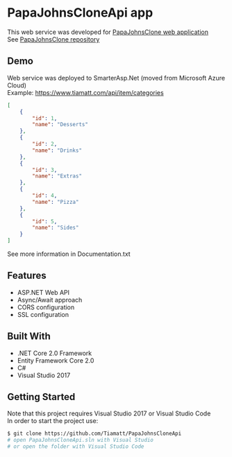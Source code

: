 # PapaJohnsCloneApi app
This web service was developed for [PapaJohnsClone web application](https://tiamatt.github.io/PapaJohnsClone) <br />
See [PapaJohnsClone repository](https://github.com/Tiamatt/PapaJohnsClone)

## Demo
Web service was deployed to SmarterAsp.Net (moved from Microsoft Azure Cloud) <br />
Example: 
https://www.tiamatt.com/api/item/categories
```json
[
    {
        "id": 1,
        "name": "Desserts"
    },
    {
        "id": 2,
        "name": "Drinks"
    },
    {
        "id": 3,
        "name": "Extras"
    },
    {
        "id": 4,
        "name": "Pizza"
    },
    {
        "id": 5,
        "name": "Sides"
    }
]
```

See more information in Documentation.txt

## Features
* ASP.NET Web API
* Async/Await approach
* CORS configuration
* SSL configuration 

## Built With
* .NET Core 2.0 Framework
* Entity Framework Core 2.0
* C#
* Visual Studio 2017 

## Getting Started
Note that this project requires Visual Studio 2017 or Visual Studio Code  <br />
In order to start the project use:
```bash
$ git clone https://github.com/Tiamatt/PapaJohnsCloneApi
# open PapaJohnsCloneApi.sln with Visual Studio
# or open the folder with Visual Studio Code
```
